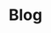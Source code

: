 ---
title: Blog
menu:
  main:
    identifier: blog
    weight: 5
    params:
      icon:
        vendor: fas
        name: blog
---